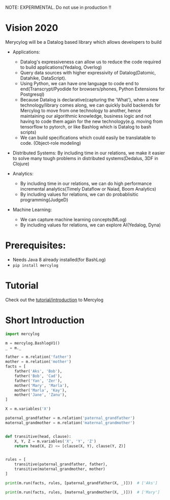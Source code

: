 NOTE: EXPERIMENTAL. Do not use in production !!

# Vision 2020

Merycylog will be a Datalog based library which allows developers to build
- Applications: 
  - Datalog's expressiveness can allow us to reduce the code required to build applications(Yedalog, Overlog) 
  - Query data sources with higher expressivity of Datalog(Datomic, Datahike, DataScript). 
  - Using Python, we can have one language to code end to end(Transcrypt/Pyodide for browsers/phones, Python Extensions for Postgresql)
  - Because Datalog is declarative(capturing the 'What'), when a new technology/library comes along, we can quickly build backends for Mercylog to move from one technology to another, hence maintaining our algorithmic knowledge, business logic and not having to code them again for the new technology(e.g. moving from tensorflow to pytorch, or like Bashlog which is Datalog to bash scripts)
  - We can build specifications which could easily be translatable to code. (Object-role modeling)

- Distributed Systems: By including time in our relations, we make it easier to solve many tough problems in distributed systems(Dedalus, 3DF in Clojure)

- Analytics: 
  - By including time in our relations, we can do high performance incremental analytics(Timely Dataflow or Naiad, Boom Analytics)
  - By including values for relations, we can do probablisitic programming(JudgeD)

- Machine Learning:
  - We can capture machine learning concepts(MLog)
  - By including values for relations, we can explore AI(Yedalog, Dyna)

# Prerequisites:
* Needs Java 8 already installed(for BashLog)
* `pip install mercylog`

# Tutorial
Check out the [tutorial/introduction](https://github.com/RAbraham/mercylog_tutorial) to Mercylog

# Short Introduction
```python
import mercylog

m = mercylog.BashlogV1()
_ = m._

father = m.relation('father')
mother = m.relation('mother')
facts = [
    father('Aks', 'Bob'),
    father('Bob', 'Cad'),
    father('Yan', 'Zer'),
    mother('Mary', 'Marla'),
    mother('Marla', 'Kay'),
    mother('Jane', 'Zanu'),
]

X = m.variables('X')

paternal_grandfather = m.relation('paternal_grandfather')
maternal_grandmother = m.relation('maternal_grandmother')


def transitive(head, clause):
    X, Y, Z = m.variables('X', 'Y', 'Z')
    return head(X, Z) <= [clause(X, Y), clause(Y, Z)]


rules = [
    transitive(paternal_grandfather, father),
    transitive(maternal_grandmother, mother)
]

print(m.run(facts, rules, [paternal_grandfather(X, _)]))  # ['Aks']

print(m.run(facts, rules, [maternal_grandmother(X, _)]))  # ['Mary']

```
